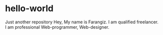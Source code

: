 # hello-world
Just another repository
Hey, My name is Farangiz. I am qualified freelancer. I am professional Web-programmer, Web-designer.
